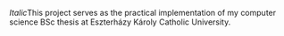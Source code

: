 *Italic*This project serves as the practical implementation of my computer science BSc thesis at Eszterházy Károly Catholic University. 

